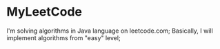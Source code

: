 # MyLeetCode
I'm solving algorithms in Java language on leetcode.com;
Basically, I will implement algorithms from "easy" level;


